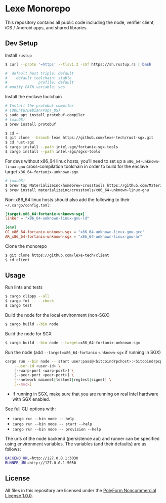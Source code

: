 # Lexe Monorepo

This repository contains all public code including the node, verifier client,
iOS / Android apps, and shared libraries.

## Dev Setup

Install `rustup`

```bash
$ curl --proto '=https' --tlsv1.3 -sSf https://sh.rustup.rs | bash

#  default host triple: default
#    default toolchain: stable
#              profile: default
# modify PATH variable: yes
```

Install the enclave toolchain

```bash
# Install the protobuf compiler
# (Ubuntu/Debian/Pop!_OS)
$ sudo apt install protobuf-compiler
# (macOS)
$ brew install protobuf

$ cd ~
$ git clone --branch lexe https://github.com/lexe-tech/rust-sgx.git
$ cd rust-sgx
$ cargo install --path intel-sgx/fortanix-sgx-tools
$ cargo install --path intel-sgx/sgxs-tools
```

For devs without x86_64 linux hosts, you'll need to set up a
`x86_64-unknown-linux-gnu` cross-compilation toolchain in order to build for
the enclave target `x86_64-fortanix-unknown-sgx`.

```bash
# (macOS)
$ brew tap MaterializeInc/homebrew-crosstools https://github.com/MaterializeInc/homebrew-crosstools
$ brew install materializeinc/crosstools/x86_64-unknown-linux-gnu
```

Non-x86_64 linux hosts should also add the following to their
`~/.cargo/config.toml`:

```toml
[target.x86_64-fortanix-unknown-sgx]
linker = "x86_64-unknown-linux-gnu-ld"

[env]
CC_x86_64-fortanix-unknown-sgx = "x86_64-unknown-linux-gnu-gcc"
AR_x86_64-fortanix-unknown-sgx = "x86_64-unknown-linux-gnu-ar"
```

Clone the monorepo

```bash
$ git clone https://github.com/lexe-tech/client
$ cd client
```

## Usage

Run lints and tests
```bash
$ cargo clippy --all
$ cargo fmt -- --check
$ cargo test
```

Build the node for the local environment (non-SGX)
```bash
$ cargo build --bin node
```

Build the node for SGX
```bash
$ cargo build --bin node --target=x86_64-fortanix-unknown-sgx
```

Run the node (add `--target=x86_64-fortanix-unknown-sgx` if running in SGX)
```bash
cargo run --bin node -- start user:pass@<bitcoindrpchost>:<bitcoindrpcport> \
    --user-id <user-id> \
    [--warp-port <warp-port>] \
    [--peer-port <peer-port>] \
    [--network mainnet|testnet|regtest|signet] \
    [--mock]
```
- If running in SGX, make sure that you are running on real Intel hardware with
  SGX enabled.

See full CLI options with:
- `cargo run --bin node -- help`
- `cargo run --bin node -- start --help`
- `cargo run --bin node -- provision --help`

The urls of the node backend (persistence api) and runner can be specified using
environment variables. The variables (and their defaults) are as follows:

```bash
BACKEND_URL=http://127.0.0.1:3030
RUNNER_URL=http://127.0.0.1:5050
```

## License

All files in this repository are licensed under the [PolyForm Noncommercial
License 1.0.0](https://polyformproject.org/licenses/noncommercial/1.0.0/).
